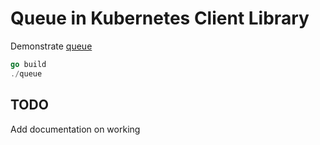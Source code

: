 # Queue in Kubernetes Client Library

Demonstrate [queue](https://github.com/kubernetes/client-go/blob/master/util/workqueue/queue.go)

```go
go build
./queue
```

## TODO

Add documentation on working

